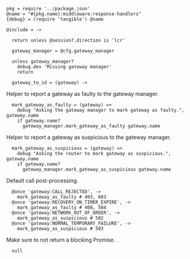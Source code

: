     pkg = require '../package.json'
    @name = "#{pkg.name}:middleware:response-handlers"
    {debug} = (require 'tangible') @name

    @include = ->

      return unless @session?.direction is 'lcr'

      gateway_manager = @cfg.gateway_manager

      unless gateway_manager?
        debug.dev 'Missing gateway manager'
        return

      gateway_to_id = (gateway) ->

Helper to report a gateway as faulty to the gateway manager.

      mark_gateway_as_faulty = (gateway) =>
        debug "Asking the gateway manager to mark gateway as faulty.", gateway.name
        if gateway.name?
          gateway_manager.mark_gateway_as_faulty gateway.name

Helper to report a gateway as suspicious to the gateway manager.

      mark_gateway_as_suspicious = (gateway) =>
        debug "Asking the router to mark gateway as suspicious.", gateway.name
        if gateway.name?
          gateway_manager.mark_gateway_as_suspicious gateway.name

Default call post-processing.

      @once 'gateway:CALL_REJECTED', ->
        mark_gateway_as_faulty # 403, 603
      @once 'gateway:RECOVERY_ON_TIMER_EXPIRE', ->
        mark_gateway_as_faulty # 408, 504
      @once 'gateway:NETWORK_OUT_OF_ORDER', ->
        mark_gateway_as_suspicious # 502
      @once 'gateway:NORMAL_TEMPORARY_FAILURE', ->
        mark_gateway_as_suspicious # 503

Make sure to not return a blocking Promise.

      null
